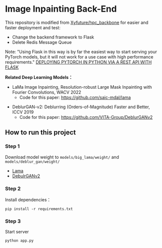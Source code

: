 # Image Inpainting Back-End

This repository is modified from [Xyfuture/hpc_backbone](https://github.com/Xyfuture/hpc_backbone) for easier and faster deployment and test:

* Change the backend framework to Flask
* Delete Redis Message Queue

Note: "Using Flask in this way is by far the easiest way to start serving your PyTorch models, but it will not work for a use case with high performance requirements." [DEPLOYING PYTORCH IN PYTHON VIA A REST API WITH FLASK](https://pytorch.org/tutorials/intermediate/flask_rest_api_tutorial.html)

**Related Deep Learning Models：**

* LaMa Image Inpainting, Resolution-robust Large Mask Inpainting with Fourier Convolutions, WACV 2022
  * Code for this paper: https://github.com/saic-mdal/lama

- DeblurGAN-v2: Deblurring (Orders-of-Magnitude) Faster and Better, ICCV 2019
  - Code for this paper: https://github.com/VITA-Group/DeblurGANv2


## How to run this project

### Step 1

Download model weight to  `models/big_lama/weight/` and  `models/deblur_gan/weight/`

- [Lama](https://github.com/Sanster/models/releases/download/add_big_lama/big-lama.pt)
- [DebulrGANv2](https://drive.google.com/uc?export=view&id=1UXcsRVW-6KF23_TNzxw-xC0SzaMfXOaR)

### Step 2

Install dependencies：

```
pip install -r requirements.txt
```

### Step 3

Start server

```
python app.py
```

